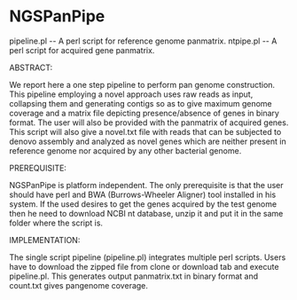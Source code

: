 # NGSPanPipe

pipeline.pl -- A perl script for reference genome panmatrix.
ntpipe.pl -- A perl script for acquired gene panmatrix.

ABSTRACT:

We report here a one step pipeline to perform pan genome construction. This pipeline employing a novel approach 
uses raw reads as input, collapsing them and generating contigs so as to give maximum genome coverage and a 
matrix file depicting presence/absence of genes in binary format. The user will also be provided with the panmatrix of acquired 
genes. This script will also give a novel.txt file with reads that can be subjected to denovo assembly and analyzed as novel genes which are neither present in reference genome nor acquired by any other bacterial genome.

PREREQUISITE:

NGSPanPipe is platform independent. The only prerequisite is that the user should have perl and BWA (Burrows-Wheeler Aligner) tool installed in his system. If the used desires to get the genes acquired by the test genome then he need to download NCBI nt database, unzip it and put it in the same folder where the script is.

IMPLEMENTATION:

The single script pipeline (pipeline.pl) integrates multiple perl scripts. Users have to download the zipped file from clone or download tab and execute pipeline.pl. This generates output panmatrix.txt in binary format and count.txt gives pangenome coverage.
